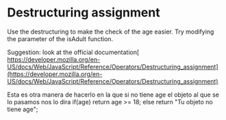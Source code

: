 # Destructuring assignment

Use the destructuring to make the check of the age easier. Try modifying the parameter of the isAdult function.

Suggestion: look at the official documentation[ https://developer.mozilla.org/en-US/docs/Web/JavaScript/Reference/Operators/Destructuring_assignment](https://developer.mozilla.org/en-US/docs/Web/JavaScript/Reference/Operators/Destructuring_assignment)

Esta es otra manera de hacerlo en la que si no tiene age el objeto al que se lo pasamos nos lo dira
  if(age) return age >= 18;
  else return "Tu objeto no tiene age";